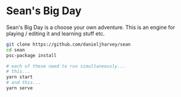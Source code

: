 # Sean's Big Day

Sean's Big Day is a choose your own adventure. This is an engine for playing / editing it and learning stuff etc.

```bash
git clone https://github.com/danieljharvey/sean
cd sean
psc-package install

# each of these need to run simultaneously...
# this...
yarn start
# and this...
yarn serve
```
